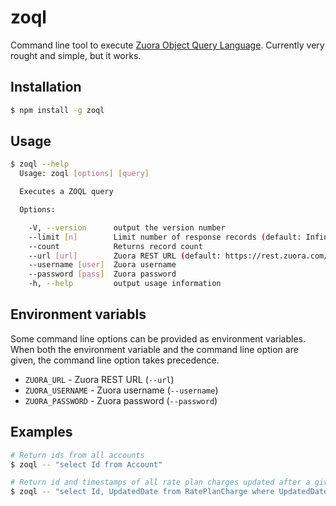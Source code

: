 # zoql

Command line tool to execute [Zuora Object Query Language][ZOQL]. Currently very
rought and simple, but it works.

## Installation

```bash
$ npm install -g zoql 
```

## Usage

```bash
$ zoql --help
  Usage: zoql [options] [query]

  Executes a ZOQL query

  Options:

    -V, --version      output the version number
    --limit [n]        Limit number of response records (default: Infinity)
    --count            Returns record count
    --url [url]        Zuora REST URL (default: https://rest.zuora.com/)
    --username [user]  Zuora username
    --password [pass]  Zuora password
    -h, --help         output usage information
```

## Environment variabls

Some command line options can be provided as environment variables. When both 
the environment variable and the command line option are given, the command line
option takes precedence. 

 * `ZUORA_URL` - Zuora REST URL (`--url`)
 * `ZUORA_USERNAME` - Zuora username (`--username`)
 * `ZUORA_PASSWORD` - Zuora password (`--password`)
 
## Examples

```bash
# Return ids from all accounts
$ zoql -- "select Id from Account"

# Return id and timestamps of all rate plan charges updated after a given date$ 
$ zoql -- "select Id, UpdatedDate from RatePlanCharge where UpdatedDate >= '2018-05-11T10:40:14-07:00'"
```

 [ZOQL]: https://knowledgecenter.zuora.com/DC_Developers/K_Zuora_Object_Query_Language
